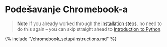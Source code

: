 # Podešavanje Chromebook-a

> **Note** If you already worked through the [installation steps](../installation/README.md), no need to do this again – you can skip straight ahead to [Introduction to Python](../python_introduction/README.md).

{% include "/chromebook_setup/instructions.md" %}